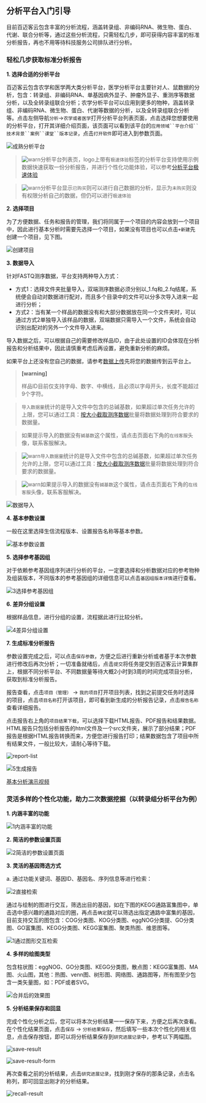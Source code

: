 ## 分析平台入门引导

目前百迈客云包含丰富的分析流程，涵盖转录组、非编码RNA、微生物、蛋白、代谢、联合分析等，通过这些分析流程，只需轻松几步，即可获得内容丰富的标准分析报告，再也不用等待科技服务公司排队进行分析。

### 轻松几步获取标准分析报告

**1. 选择合适的分析平台**

百迈客云包含农学和医学两大类分析平台，医学分析平台主要针对人、鼠数据的分析，包含：转录组、非编码RNA、单基因病外显子、肿瘤外显子、重测序等数据分析，以及全转录组联合分析；农学分析平台可以应用到更多的物种，涵盖转录组、非编码RNA、微生物、蛋白、代谢等数据的分析，以及全转录组联合分析等。点击左侧导航`分析`->`农学或者医学`打开分析平台列表页面，点击选择您想要使用的分析平台，打开其详细介绍页面，该页面可以看到该平台的`应用领域``平台介绍``技术背景``案例``课堂``版本记录`，点击`打开软件`即可进入到参数页面。

![成熟分析平台](./workflow-help/excellent_app.png)

> ![warn](../basic-img/warning.png)分析平台列表页，logo上带有`极速体验`标签的分析平台支持使用示例数据快速获取一份分析报告，并进行个性化功能体验，可以参考[分析平台极速体验](quick-use-workflow.md)

> ![warn](../basic-img/warning.png)分析平台显示`已购买`则可以进行自己数据的分析，显示为`未购买`则没有权限分析自己的数据，但仍可以进行`极速体验`

**2. 选择项目**

为了方便数据、任务和报告的管理，我们将同属于一个项目的内容会放到一个项目中，因此进行基本分析时需要先选择一个项目，如果没有项目也可以点击`+新建`先创建一个项目，见下图。

![创建项目](./workflow-help/create_project.png)

**3. 数据导入**

针对FASTQ测序数据，平台支持两种导入方式：
* 方式1：选择文件夹批量导入，双端测序数据必须分别以_1.fq和_2.fq结尾，系统便会自动对数据进行配对，而且多个目录中的文件可以分多次导入进来一起进行分析；
* 方式2：当有某一个样品的数据没有和大部分数据放在同一个文件夹时，可以通过方式2单独导入该样品的数据，双端数据只需导入一个文件，系统会自动识别出配对的另外一个文件导入进来。

导入数据之后，可以根据自己的需要修改样品ID，由于此处设置的ID会体现在分析报告和分析结果中，因此请慎重考虑后再设置，避免重新分析的麻烦。

如果平台上还没有您自己的数据，请参考[数据上传](../website-map/data-upload.md)先将您的数据传到云平台上。

> **[warning]**
>
> 样品ID目前仅支持字母、数字、中横线，且必须以字母开头，长度不能超过9个字符。

> `导入数据量`统计的是导入文件中包含的总碱基数，如果超过单次任务允许的上限，您可以通过工具：[按大小截取测序数据](https://international.biocloud.net/zh/software/tools/detail/small/8a8300b25beace85015bead6d9080041)批量将数据处理到符合要求的数据量。

> 如果提示导入的数据没有`碱基数`这个属性，请点击页面右下角的`在线客服`头像，联系客服解决。

> ![warn](../basic-img/warning.png)`导入数据量`统计的是导入文件中包含的总碱基数，如果超过单次任务允许的上限，您可以通过工具：[按大小截取测序数据](https://international.biocloud.net/zh/software/tools/detail/small/8a8300b25beace85015bead6d9080041)批量将数据处理到符合要求的数据量。

> ![warn](../basic-img/warning.png)如果提示导入的数据没有`碱基数`这个属性，请点击页面右下角的`在线客服`头像，联系客服解决。

![数据导入](./workflow-help/1数据导入.png)

**4. 基本参数设置**

一般在这里选择生信流程版本、设置报告名称等基本参数。

![基本参数设置](./workflow-help/2基本参数设置.png)

**5. 选择参考基因组**

对于依赖参考基因组序列进行分析的平台，一定要选择和分析数据对应的参考物种及组装版本，不同版本的参考基因组的详细信息可以点击`基因组版本详情`进行查看。

![3选择参考基因组](./workflow-help/3选择参考基因组.png)

**6. 差异分组设置**

根据样品信息，进行分组的设置，流程据此进行比较分析。

![4差异分组设置](./workflow-help/4差异分组设置.png)

**7. 生成标准分析报告**

参数设置完成之后，可以点击`保存参数`，方便之后进行重新分析或者基于本次参数进行修改后再次分析；一切准备就绪后，点击`提交`将任务提交到百迈客云计算集群上，根据不同分析平台、不同数据量等待大概2小时到3周的时间完成项目分析，获取到标准分析报告。

报告查看，点击`项目（管理）` -> `我的项目`打开项目列表，找到之前提交任务时选择的项目，点击`项目名称`打开该项目，即可看到新生成的分析报告记录，点击`报告名称`查看详细报告。

点击报告右上角的`项目结果下载`，可以选择下载HTML报告、PDF报告和结果数据。HTML报告只包括分析报告的html文件及一个src文件夹，展示了部分结果；PDF报告是根据HTML报告转换而来，方便您进行报告打印；结果数据包含了项目中所有结果文件，一般比较大，请耐心等待下载。

![report-list](./workflow-help/report-list.png)

![5生成报告](./workflow-help/5生成报告.png)

[基本分析演示视频](https://img.biocloud.net/docs/workflow-on-bmkcloud/基本分析201806.mp4)

### 灵活多样的个性化功能，助力二次数据挖掘（以转录组分析平台为例）

**1. 内涵丰富的功能**

![1内涵丰富的功能](./workflow-help/1内涵丰富的功能.png)

**2. 简洁的参数设置页面**

![2简洁的参数设置页面](./workflow-help/2简洁的参数设置页面.png)

**3. 灵活的基因筛选方式**

a. 通过功能关键词、基因ID、基因名、序列信息等进行检索：

![2直接检索](./workflow-help/2直接检索.png)

通过与绘制的图进行交互，筛选出目的基因，如在下图的KEGG通路富集图中，单击选中感兴趣的通路对应的圈，再点击`确定`就可以筛选出指定通路中富集的基因，目前支持交互的图包含：COG分类图、KOG分类图、eggNOG分类提、GO分类图、GO富集图、KEGG分类图、KEGG富集图、聚类热图、维恩图等。

![1通过图形交互检索](./workflow-help/1通过图形交互检索.png)

**4. 多样的绘图类型**

包含柱状图：eggNOG、GO分类图、KEGG分类图，散点图：KEGG富集图、MA图、火山图，其他：热图、venn图、树形图、网络图、通路图等，所有图至少包含一类矢量图，如：PDF或者SVG。

![合并后的效果图](./workflow-help/合并后的效果图.png)

**5. 分析结果保存和回显**

完成个性化分析之后，您可以将本次分析结果一一保存下来，方便之后再次查看。在个性化结果页面，点击`保存` -> `分析结果保存`，然后填写一些本次个性化的相关信息，点击保存按钮，即可以将分析结果保存到`研究进展记录`中，参考以下两幅图。

![save-result](./workflow-help/save-result.png)

![save-result-form](./workflow-help/save-result-form.png)

再次查看之前的分析结果，点击`研究进展记录`，找到刚才保存的那条记录，点击名称列，即可回显出刚才的分析结果。

![recall-result](./workflow-help/recall-result.png)